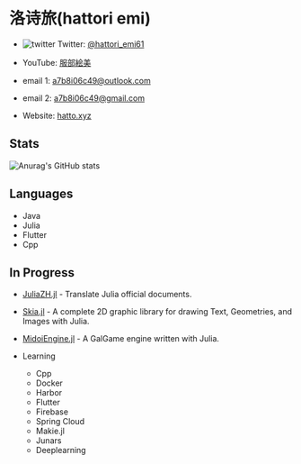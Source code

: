 # 洛诗旅(hattori emi)

- ![twitter](https://simpleicons.org/icons/twitter.svg) Twitter: [@hattori_emi61](https://twitter.com/hattori_emi61)

- YouTube: [服部絵美](https://youtube.com/channel/UC2mICe2PT6zs1pVG0jz-CvQ)

- email 1: a7b8i06c49@outlook.com

- email 2: a7b8i06c49@gmail.com

- Website: [hatto.xyz](hatto.xyz)

## Stats

![Anurag's GitHub stats](https://github-readme-stats.vercel.app/api?username=hattori-emi&show_icons=true&theme=cobalt)

## Languages

- Java
- Julia
- Flutter
- Cpp

## In Progress

- [JuliaZH.jl](https://github.com/JuliaCN/JuliaZH.jl) - Translate Julia official documents.

- [Skia.jl](https://github.com/hattori-emi/Skia.jl) - A complete 2D graphic library for drawing Text, Geometries, and Images with Julia.

- [MidoiEngine.jl](https://github.com/hattori-emi/MidoiEngine.jl) - A GalGame engine written with Julia.

- Learning
    - Cpp
    - Docker
    - Harbor
    - Flutter
    - Firebase
    - Spring Cloud
    - Makie.jl
    - Junars
    - Deeplearning
